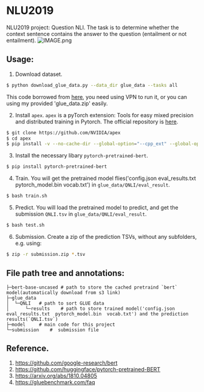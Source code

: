 # NLU2019
NLU2019 project: Question NLI. The task is to determine whether the context sentence contains the answer to the question (entailment or not entailment).
![IMAGE.png]("./NLU2019-project.png") 

## Usage:
1. Download dataset.
```bash
$ python download_glue_data.py --data_dir glue_data --tasks all
```
This code borrowed from [here](https://gist.github.com/W4ngatang/60c2bdb54d156a41194446737ce03e2e), you need using VPN to run it, or you can using my provided 'glue_data.zip' easily.

2. Install `apex`.
`apex` is a pyTorch extension: Tools for easy mixed precision and distributed training in Pytorch. The official repository is [here](https://github.com/NVIDIA/apex).
```bash
$ git clone https://github.com/NVIDIA/apex
$ cd apex
$ pip install -v --no-cache-dir --global-option="--cpp_ext" --global-option="--cuda_ext" .
```
3. Install the necessary libary `pytorch-pretrained-bert`. 
```bash
$ pip install pytorch-pretrained-bert
```

4. Train. You will get the pretrained model flies('config.json  eval_results.txt  pytorch_model.bin  vocab.txt') in `glue_data/QNLI/eval_result`. 
```bash
$ bash train.sh
```

5. Predict. You will load the pretrained model to predict, and get the submission `QNLI.tsv` in  `glue_data/QNLI/eval_result`.
```bash
$ bash test.sh
```

6. Submission. Create a zip of the prediction TSVs, without any subfolders, e.g. using:
```bash
$ zip -r submission.zip *.tsv
```

## File path tree and annotations:
```
├─bert-base-uncased # path to store the cached pretraind `bert` model(automatically download from s3 link)
├─glue_data  
│  └─QNLI 	# path to sort GLUE data 
│      └─results 	# path to store trained model('config.json  eval_results.txt  pytorch_model.bin  vocab.txt') and the prediction results(`QNLI.tsv`)
├─model 	# main code for this project
└─submission 	#  submission file
```

## Reference.
1. https://github.com/google-research/bert
2. https://github.com/huggingface/pytorch-pretrained-BERT
3. https://arxiv.org/abs/1810.04805
4. https://gluebenchmark.com/faq
